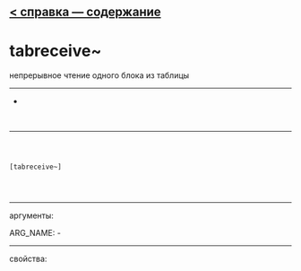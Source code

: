 [< справка — содержание](ceammc_lib.html)
---

# tabreceive~


непрерывное чтение одного блока из таблицы

---

-
<br>


---


```



[tabreceive~]


            
```

---
аргументы:

ARG_NAME: -<br>

---
свойства:


